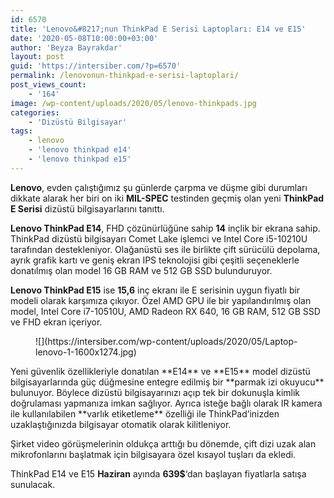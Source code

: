 ```yaml
---
id: 6570
title: 'Lenovo&#8217;nun ThinkPad E Serisi Laptopları: E14 ve E15'
date: '2020-05-08T10:00:00+03:00'
author: 'Beyza Bayrakdar'
layout: post
guid: 'https://intersiber.com/?p=6570'
permalink: /lenovonun-thinkpad-e-serisi-laptoplari/
post_views_count:
    - '164'
image: /wp-content/uploads/2020/05/lenovo-thinkpads.jpg
categories:
    - 'Dizüstü Bilgisayar'
tags:
    - lenovo
    - 'lenovo thinkpad e14'
    - 'lenovo thinkpad e15'
---
```


**Lenovo**, evden çalıştığımız şu günlerde çarpma ve düşme gibi durumları dikkate alarak her biri on iki **MIL-SPEC** testinden geçmiş olan yeni **ThinkPad E Serisi** dizüstü bilgisayarlarını tanıttı.

**Lenovo ThinkPad E14**, FHD çözünürlüğüne sahip **14** inçlik bir ekrana sahip. ThinkPad dizüstü bilgisayarı Comet Lake işlemci ve Intel Core i5-10210U tarafından destekleniyor. Olağanüstü ses ile birlikte çift sürücülü depolama, ayrık grafik kartı ve geniş ekran IPS teknolojisi gibi çeşitli seçeneklerle donatılmış olan model 16 GB RAM ve 512 GB SSD bulunduruyor.

**Lenovo ThinkPad E15** ise **15,6** inç ekranı ile E serisinin uygun fiyatlı bir modeli olarak karşımıza çıkıyor. Özel AMD GPU ile bir yapılandırılmış olan model, Intel Core i7-10510U, AMD Radeon RX 640, 16 GB RAM, 512 GB SSD ve FHD ekran içeriyor.

<figure class="wp-block-image size-large">![](https://intersiber.com/wp-content/uploads/2020/05/Laptop-lenovo-1-1600x1274.jpg)</figure>Yeni güvenlik özellikleriyle donatılan **E14** ve **E15** model dizüstü bilgisayarlarında güç düğmesine entegre edilmiş bir **parmak izi okuyucu** bulunuyor. Böylece dizüstü bilgisayarınızı açıp tek bir dokunuşla kimlik doğrulaması yapmanıza imkan sağlıyor. Ayrıca isteğe bağlı olarak IR kamera ile kullanılabilen **varlık etiketleme** özelliği ile ThinkPad’inizden uzaklaştığınızda bilgisayar otomatik olarak kilitleniyor.

Şirket video görüşmelerinin oldukça arttığı bu dönemde, çift dizi uzak alan mikrofonlarını başlatmak için bilgisayara özel kısayol tuşları da ekledi.

ThinkPad E14 ve E15 **Haziran** ayında **639$**‘dan başlayan fiyatlarla satışa sunulacak.